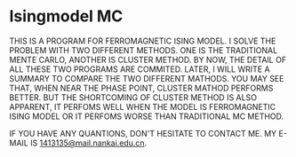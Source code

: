 # Isingmodel MC
THIS IS A PROGRAM FOR FERROMAGNETIC ISING MODEL. I SOLVE THE PROBLEM WITH TWO DIFFERENT METHODS. ONE IS THE TRADITIONAL MENTE CARLO, 
ANOTHER IS CLUSTER METHOD. BY NOW, THE DETAIL OF ALL THESE TWO PROGRAMS ARE COMMITED. LATER, I WILL WRITE A SUMMARY TO COMPARE THE TWO
DIFFERENT MATHODS. YOU MAY SEE THAT, WHEN NEAR THE PHASE POINT, CLUSTER MATHOD PERFORMS BETTER. BUT THE SHORTCOMING OF CLUSTER METHOD IS 
ALSO APPARENT, IT PERFOMS WELL WHEN THE MODEL IS FERROMAGNETIC ISING MODEL OR IT PERFOMS WORSE THAN TRADITIONAL MC METHOD.



IF YOU HAVE ANY QUANTIONS, DON'T HESITATE TO CONTACT ME. MY E-MAIL IS 1413135@mail.nankai.edu.cn.
